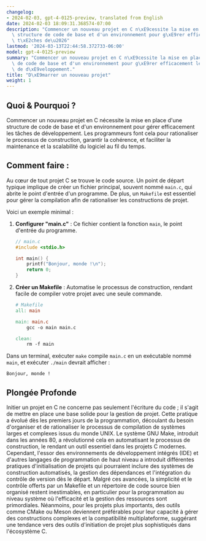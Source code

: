```yaml
---
changelog:
- 2024-02-03, gpt-4-0125-preview, translated from English
date: 2024-02-03 18:09:31.368574-07:00
description: "Commencer un nouveau projet en C n\xE9cessite la mise en place d'une\
  \ structure de code de base et d'un environnement pour g\xE9rer efficacement les\
  \ t\xE2ches de\u2026"
lastmod: '2024-03-13T22:44:58.372733-06:00'
model: gpt-4-0125-preview
summary: "Commencer un nouveau projet en C n\xE9cessite la mise en place d'une structure\
  \ de code de base et d'un environnement pour g\xE9rer efficacement les t\xE2ches\
  \ de d\xE9veloppement."
title: "D\xE9marrer un nouveau projet"
weight: 1
---
```


## Quoi & Pourquoi ?

Commencer un nouveau projet en C nécessite la mise en place d'une structure de code de base et d'un environnement pour gérer efficacement les tâches de développement. Les programmeurs font cela pour rationaliser le processus de construction, garantir la cohérence, et faciliter la maintenance et la scalabilité du logiciel au fil du temps.

## Comment faire :

Au cœur de tout projet C se trouve le code source. Un point de départ typique implique de créer un fichier principal, souvent nommé `main.c`, qui abrite le point d'entrée d'un programme. De plus, un `Makefile` est essentiel pour gérer la compilation afin de rationaliser les constructions de projet.

Voici un exemple minimal :

1. **Configurer "main.c"** : Ce fichier contient la fonction `main`, le point d'entrée du programme.

    ```c
    // main.c
    #include <stdio.h>

    int main() {
        printf("Bonjour, monde !\n");
        return 0;
    }
    ```

2. **Créer un Makefile** : Automatise le processus de construction, rendant facile de compiler votre projet avec une seule commande.

    ```makefile
    # Makefile
    all: main

    main: main.c
        gcc -o main main.c

    clean:
        rm -f main
    ```

Dans un terminal, exécuter `make` compile `main.c` en un exécutable nommé `main`, et exécuter `./main` devrait afficher :
```
Bonjour, monde !
```

## Plongée Profonde

Initier un projet en C ne concerne pas seulement l'écriture du code ; il s'agit de mettre en place une base solide pour la gestion de projet. Cette pratique a évolué dès les premiers jours de la programmation, découlant du besoin d'organiser et de rationaliser le processus de compilation de systèmes larges et complexes issus du monde UNIX. Le système GNU Make, introduit dans les années 80, a révolutionné cela en automatisant le processus de construction, le rendant un outil essentiel dans les projets C modernes. Cependant, l'essor des environnements de développement intégrés (IDE) et d'autres langages de programmation de haut niveau a introduit différentes pratiques d'initialisation de projets qui pourraient inclure des systèmes de construction automatisés, la gestion des dépendances et l'intégration du contrôle de version dès le départ. Malgré ces avancées, la simplicité et le contrôle offerts par un Makefile et un répertoire de code source bien organisé restent inestimables, en particulier pour la programmation au niveau système où l'efficacité et la gestion des ressources sont primordiales. Néanmoins, pour les projets plus importants, des outils comme CMake ou Meson deviennent préférables pour leur capacité à gérer des constructions complexes et la compatibilité multiplateforme, suggérant une tendance vers des outils d'initiation de projet plus sophistiqués dans l'écosystème C.
